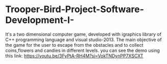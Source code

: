# Trooper-Bird-Project-Software-Development-I-
It's a two dimensional computer game, developed with igraphics library of C++ programming language and visual studio-2013.
The main objective of the game for the user to escape from the obstacles and to collect coins,flowers and candies in different levels.
you can see the demo using this link: https://youtu.be/3FyPtA-RH4M?si=VokTNDynPP7XSCXT
